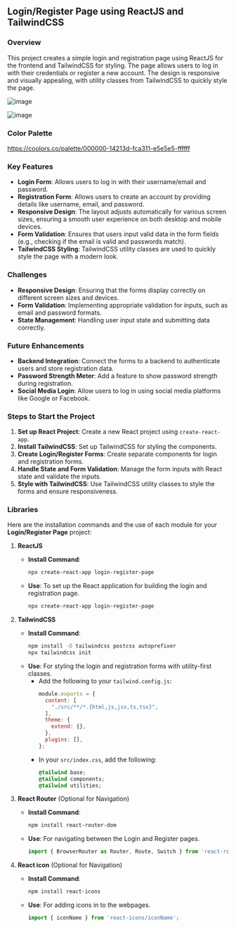 ## **Login/Register Page using ReactJS and TailwindCSS**

### **Overview**  
This project creates a simple login and registration page using ReactJS for the frontend and TailwindCSS for styling. The page allows users to log in with their credentials or register a new account. The design is responsive and visually appealing, with utility classes from TailwindCSS to quickly style the page.

![image](https://github.com/user-attachments/assets/03883adf-edef-4dae-b6c7-7666b11a8449)

![image](https://github.com/user-attachments/assets/1bed0ced-c416-4ffc-aa77-3751457f6754)

### **Color Palette**  
https://coolors.co/palette/000000-14213d-fca311-e5e5e5-ffffff

### **Key Features**  
- **Login Form**: Allows users to log in with their username/email and password.  
- **Registration Form**: Allows users to create an account by providing details like username, email, and password.  
- **Responsive Design**: The layout adjusts automatically for various screen sizes, ensuring a smooth user experience on both desktop and mobile devices.  
- **Form Validation**: Ensures that users input valid data in the form fields (e.g., checking if the email is valid and passwords match).  
- **TailwindCSS Styling**: TailwindCSS utility classes are used to quickly style the page with a modern look.

### **Challenges**  
- **Responsive Design**: Ensuring that the forms display correctly on different screen sizes and devices.  
- **Form Validation**: Implementing appropriate validation for inputs, such as email and password formats.  
- **State Management**: Handling user input state and submitting data correctly.

### **Future Enhancements**  
- **Backend Integration**: Connect the forms to a backend to authenticate users and store registration data.  
- **Password Strength Meter**: Add a feature to show password strength during registration.  
- **Social Media Login**: Allow users to log in using social media platforms like Google or Facebook.

### **Steps to Start the Project**  
1. **Set up React Project**: Create a new React project using `create-react-app`.  
2. **Install TailwindCSS**: Set up TailwindCSS for styling the components.  
3. **Create Login/Register Forms**: Create separate components for login and registration forms.  
4. **Handle State and Form Validation**: Manage the form inputs with React state and validate the inputs.  
5. **Style with TailwindCSS**: Use TailwindCSS utility classes to style the forms and ensure responsiveness.

### **Libraries**  
Here are the installation commands and the use of each module for your **Login/Register Page** project:

1. **ReactJS**  
   - **Install Command**:  
     ```bash
     npx create-react-app login-register-page
     ```  
   - **Use**: To set up the React application for building the login and registration page.  
     ```bash
     npx create-react-app login-register-page
     ```

2. **TailwindCSS**  
   - **Install Command**:  
     ```bash
     npm install -D tailwindcss postcss autoprefixer
     npx tailwindcss init
     ```  
   - **Use**: For styling the login and registration forms with utility-first classes.  
     - Add the following to your `tailwind.config.js`:
       ```javascript
       module.exports = {
         content: [
           "./src/**/*.{html,js,jsx,ts,tsx}",
         ],
         theme: {
           extend: {},
         },
         plugins: [],
       };
       ```
     - In your `src/index.css`, add the following:
       ```css
       @tailwind base;
       @tailwind components;
       @tailwind utilities;
       ```

3. **React Router** (Optional for Navigation)  
   - **Install Command**:  
     ```bash
     npm install react-router-dom
     ```  
   - **Use**: For navigating between the Login and Register pages.  
     ```javascript
     import { BrowserRouter as Router, Route, Switch } from 'react-router-dom';
     ```

3. **React icon** (Optional for Navigation)  
   - **Install Command**:  
     ```bash
     npm install react-icons
     ```  
   - **Use**: For adding icons in to the webpages.  
     ```javascript
     import { iconName } from 'react-icons/iconName';
     ```
